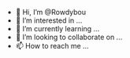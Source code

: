 - 👋 Hi, I’m @Rowdybou
- 👀 I’m interested in ...
- 🌱 I’m currently learning ...
- 💞️ I’m looking to collaborate on ...
- 📫 How to reach me ...

<!---r:  Copyright (c) 2013 Xcellent Creations, Inc.
Rowdybou/Rowdybou is a ✨ special ✨ repository because its `README.md` (this file) appears on your GitHub profile.
You can click the Preview link to take a look at your changes.
--->
